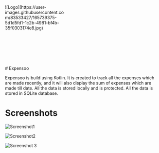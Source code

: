 <div style="width:200px ; height:200px">
![Logo](https://user-images.githubusercontent.com/83533427/165739375-5d1d5fd1-1c2b-4981-bf4b-35f0303174e8.jpg)
</div>
# Expensoo 

Expensoo is build using Kotlin. It is created to track all the expenses which are made recently, and it will also display the sum of expenses which are made till date. All the data is stored locally and is protected. All the data is stored in SQLite database.

# Screenshots

![Screenshot1](https://user-images.githubusercontent.com/83533427/165740295-16a91bd4-7010-4d6e-b56c-cfff29fb2fb4.jpeg)

![Screenshot2](https://user-images.githubusercontent.com/83533427/165740291-a4c76030-6ca1-4542-891a-fa5f0af08287.jpeg)

![Screenshot 3](https://user-images.githubusercontent.com/83533427/165740282-71bd751d-1fb5-46de-a165-cc896932642c.jpeg)
